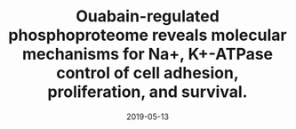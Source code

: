 ---
link: https://doi.org/10.1096/fj.201900445R
journal: FASEB
title: "Ouabain-regulated phosphoproteome reveals molecular mechanisms for Na+, K+-ATPase control of cell adhesion, proliferation, and survival."
date: 2019-05-13
authors: Panizza, E., Zhang, L., Fontana, J.M., Hamada, K., Svensson, D., Akkuratov, E.E., Scott, L., Mikoshiba, K., Brismar, H., Lehtiö, J., Aperia, A.
---
